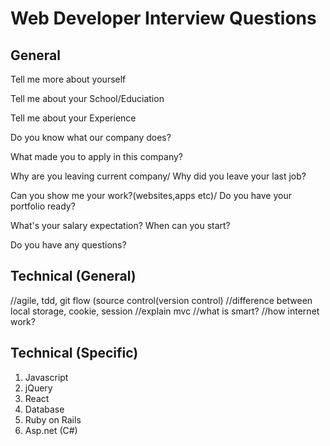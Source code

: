 # Web Developer Interview Questions


## General

Tell me more about yourself

Tell me about your School/Educiation

Tell me about your Experience

Do you know what our company does?

What made you to apply in this company?

Why are you leaving current company/ Why did you leave your last job?

Can you show me your work?(websites,apps etc)/ Do you have your portfolio ready?

What's your salary expectation? When can you start?

Do you have any questions?


## Technical (General)
//agile, tdd, git flow (source control(version control)
//difference between local storage, cookie, session
//explain mvc
//what is smart?
//how internet work?

## Technical (Specific)
1. Javascript
2. jQuery
3. React
4. Database
5. Ruby on Rails
6. Asp.net (C#)
